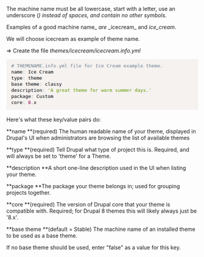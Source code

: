 The machine name must be all lowercase, start with a letter, use an underscore \(_\) instead of spaces, and contain no other symbols._

Examples of a good machine name_ _are_ \_icecream_ and _ice\_cream_.

We will choose icecream as example of theme name.

=&gt; Create the file _themes/icecream/icecream.info.yml_

![](/assets/content-info-theme.png)

Here's what these key/value pairs do:

**name **\(required\) The human readable name of your theme, displayed in Drupal's UI when administrators are browsing the list of available themes

**type **\(required\) Tell Drupal what type of project this is. Required, and will always be set to 'theme' for a Theme.

**description **A short one-line description used in the UI when listing your theme.

**package **The package your theme belongs in; used for grouping projects together.

**core **\(required\) The version of Drupal core that your theme is compatible with. Required; for Drupal 8 themes this will likely always just be '8.x'.

**base theme **\(default = Stable\) The machine name of an installed theme to be used as a base theme.

If no base theme should be used, enter "false" as a value for this key.

